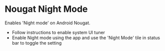 # Nougat Night Mode

Enables 'Night mode' on Android Nougat.

 * Follow instructions to enable system UI tuner
 * Enable Night mode using the app and use the 'Night Mode' tile in status bar to toggle the setting
 